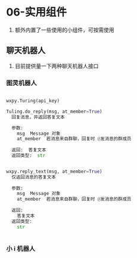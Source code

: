 # 06-实用组件


1. 额外内置了一些使用的小组件，可按需使用

## 聊天机器人

1. 目前提供量一下两种聊天机器人接口

### 图灵机器人
```python

wxpy.Turing(api_key)

Tuling.do_reply(msg, at_member=True)
  回复消息，并返回答复文本

  参数:
    msg  Message 对象
    at_member  若消息来自群聊，回复时 @发消息的群成员
  
  返回:  答复文本
  返回类型:  str


wxpy.reply_text(msg, at_member=True)
  仅返回消息的答复文本
  
  参数:
    msg  Message 对象
    at_member  若消息来自群聊，回复时 @发消息的群成员
  
  返回:
    答复文本
  返回类型:
    str
    
```

### 小 i 机器人


